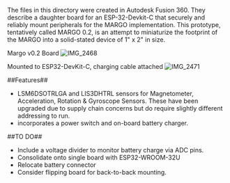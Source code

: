 The files in this directory were created in Autodesk Fusion 360. They describe a daughter board for an ESP-32-Devkit-C that securely and reliably mount peripherals for the MARGO implementation.  This prototype, tentatively called MARGO 0.2, is an attempt to miniaturize the footprint of the MARGO into a solid-stated device of 1" x 2" in size.

Margo v0.2 Board
![IMG_2468](https://github.com/CNMAT/MARGO/assets/878883/89cb73f4-ddd5-4420-b3a9-117407046a17)

Mounted to ESP32-DevKit-C, charging cable attached
![IMG_2471](https://github.com/CNMAT/MARGO/assets/878883/3bf1bb87-907d-47a7-859b-c1acc5f7ea9c)


##Features##
* LSM6DSOTRLGA and LIS3DHTRL sensors for Magnetometer, Acceleration, Rotation & Gyroscope Sensors. These have been upgraded due to supply chain concerns but do require slightly different addressing to run.
* incorporates a power switch and on-board battery charger.

##TO DO##
* Include a voltage divider to monitor battery charge via ADC pins.
* Consolidate onto single board with ESP32-WROOM-32U
* Relocate battery connector
* Consider flipping board for back-to-back mounting. 
